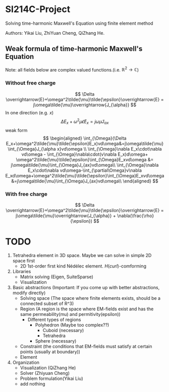 # SI214C-Project
Solving time-harmonic Maxwell's Equation using finite element method

Authors: Yikai Liu, ZhiYuan Cheng, QiZhang He.

## Weak formula of time-harmonic Maxwell's Equation
Note: all fields below are complex valued functions.(i.e. $\mathbb{R}^2\rightarrow \mathbb{C}$)
### Without free charge
$$
    \Delta \overrightarrow{E}+\omega^2\tilde{\mu}\tilde{\epsilon}\overrightarrow{E} = j\omega\tilde{\mu}\overrightarrow{J_{\alpha}}
$$
In one direction (e.g. $x$)
$$
    \Delta E_x+\omega^2\tilde{\mu}\tilde{\epsilon}E_x = j\omega\tilde{\mu}J_{\alpha x}
$$
weak form
$$
\begin{aligned}
    \int_{\Omega}(\Delta E_x+\omega^2\tilde{\mu}\tilde{\epsilon}E_x)vd\omega&=j\omega\tilde{\mu}\int_{\Omega}J_{\alpha x}vd\omega \\
    \int_{\Omega}\nabla E_x\cdot\nabla vd\omega - \int_{\Omega}\nabla\cdot(v\nabla E_x)d\omega+ \omega^2\tilde{\mu}\tilde{\epsilon}\int_{\Omega}E_xvd\omega &= j\omega\tilde{\mu}\int_{\Omega}J_{ax}vd\omega\\
    \int_{\Omega}\nabla E_x\cdot\nabla vd\omega-\int_{\partial\Omega}v\nabla E_xd\omega+\omega^2\tilde{\mu}\tilde{\epsilon}\int_{\Omega}E_xvd\omega&=j\omega\tilde{\mu}\int_{\Omega}J_{ax}vd\omega\\
\end{aligned}
$$
### With free charge
$$
    \Delta \overrightarrow{E}+\omega^2\tilde{\mu}\tilde{\epsilon}\overrightarrow{E} = j\omega\tilde{\mu}\overrightarrow{J_{\alpha}} + \nabla(\frac{\rho}{\epsilon})
$$

# TODO
1. Tetrahedra element in 3D space. Maybe we can solve in simple 2D space first
    - 2D 1st-order first kind $\text{N\'ed\'elec}$ element. $H(curl)$-comforming
2. Libraries
    - Matrix solving (Eigen, SuiteSparse)
    - Visualization
3. Basic abstractions (Important: If you come up with better abstractions, modify directly)
    - Solving space (The space where finite elements exists, should be a connected subset of R^3)
    - Region (A region is the space where EM-fields exist and has the same permeability(mu) and permitivity(epsilon))
        - Different types of regions
            - Polyhedron (Maybe too complex??)
                - Cuboid (necessary)
                - Tetrahedra
            - Sphere (necessary)
    - Constraint (the conditions that EM-fields must satisfy at certain points (usually at boundary))
    - Element 
4. Organization
    - Visualization (QiZhang He)
    - Solver (Zhiyuan Cheng)
    - Problem formulation(Yikai Liu)
    - add nothing